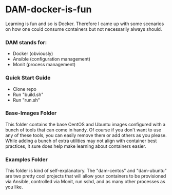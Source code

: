 # DAM-docker-is-fun

Learning is fun and so is Docker.  Therefore I came up with some scenarios on how one could consume containers but not necessarily always should.  

### DAM stands for:
  - Docker (obviously)
  - Ansible (configuration management)
  - Monit (process management)

### Quick Start Guide
  - Clone repo
  - Run "build.sh"
  - Run "run.sh"

### Base-Images Folder
This folder contains the base CentOS and Ubuntu images configured with a bunch of tools that can come in handy.  Of course if you don't want to use any of these tools, you can easily remove them or add others as you please.  While adding a bunch of extra utilities may not align with container best practices, it sure does help make learning about containers easier.

### Examples Folder
This folder is kind of self-explanatory.  The "dam-centos" and "dam-ubuntu" are two pretty cool projects that will allow your containers to be provisioned via Ansible, controlled via Monit, run sshd, and as many other processes as you like.
